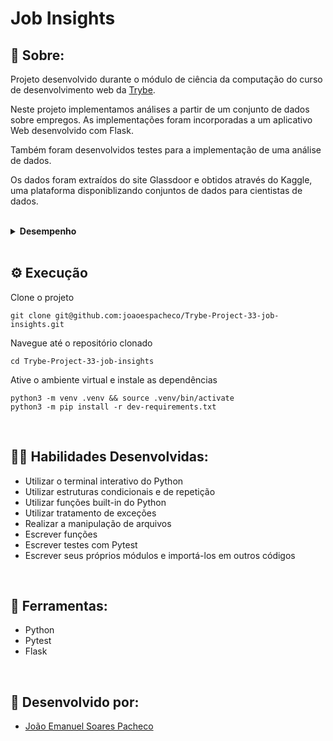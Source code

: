 # Job Insights

## 📄 Sobre:

Projeto desenvolvido durante o módulo de ciência da computação do curso de desenvolvimento web da [Trybe](https://www.betrybe.com/).

Neste projeto implementamos análises a partir de um conjunto de dados sobre empregos. As implementações foram incorporadas a um aplicativo Web desenvolvido com Flask. 

Também foram desenvolvidos testes para a implementação de uma análise de dados.

Os dados foram extraídos do site Glassdoor e obtidos através do Kaggle, uma plataforma disponiblizando conjuntos de dados para cientistas de dados.

</br>
<details>
<summary><strong>Desempenho</strong></summary>
Aprovado com 100% de desempenho em todos os requisitos

![image](https://user-images.githubusercontent.com/99846604/231277581-77c648fc-885d-47af-bd8e-b769af20c6ab.png)

</details>
</br>

## ⚙️ Execução

Clone o projeto

```
git clone git@github.com:joaoespacheco/Trybe-Project-33-job-insights.git
```

Navegue até o repositório clonado

```
cd Trybe-Project-33-job-insights
```

Ative o ambiente virtual e instale as dependências

```
python3 -m venv .venv && source .venv/bin/activate
python3 -m pip install -r dev-requirements.txt
```
</br>

## 🤹🏽 Habilidades Desenvolvidas:
* Utilizar o terminal interativo do Python
* Utilizar estruturas condicionais e de repetição
* Utilizar funções built-in do Python
* Utilizar tratamento de exceções
* Realizar a manipulação de arquivos
* Escrever funções
* Escrever testes com Pytest
* Escrever seus próprios módulos e importá-los em outros códigos
</br>

## 🧰 Ferramentas:
* Python
* Pytest
* Flask
</br>

## 📝 Desenvolvido por:
* [João Emanuel Soares Pacheco](https://github.com/joaoespacheco)

